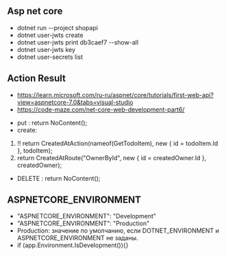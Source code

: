## Asp net core
- dotnet run --project  shopapi
- dotnet  user-jwts create
- dotnet  user-jwts print db3caef7 --show-all
- dotnet  user-jwts key
- dotnet user-secrets list 

## Action Result
 * https://learn.microsoft.com/ru-ru/aspnet/core/tutorials/first-web-api?view=aspnetcore-7.0&tabs=visual-studio
 * https://code-maze.com/net-core-web-development-part6/
 - put : return NoContent();
 - create:
  1. !!  return CreatedAtAction(nameof(GetTodoItem), new { id = todoItem.Id }, todoItem);
  2.  return CreatedAtRoute("OwnerById", new { id = createdOwner.Id }, createdOwner);
  - DELETE :  return NoContent();
   
## ASPNETCORE_ENVIRONMENT
  - "ASPNETCORE_ENVIRONMENT": "Development" 
  - "ASPNETCORE_ENVIRONMENT": "Production"
  - Production: значение по умолчанию, если DOTNET_ENVIRONMENT и ASPNETCORE_ENVIRONMENT не заданы.
  - if (app.Environment.IsDevelopment()){}
